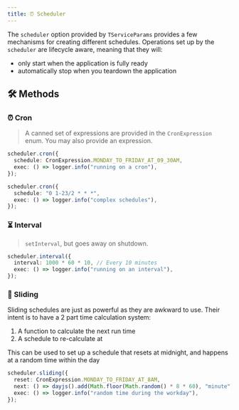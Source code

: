 ```yaml
---
title: ⏰ Scheduler
---
```


The `scheduler` option provided by `TServiceParams` provides a few mechanisms for creating different schedules.
Operations set up by the `scheduler` are lifecycle aware, meaning that they will:

- only start when the application is fully ready
- automatically stop when you teardown the application

## 🛠 Methods

### ⏰ Cron

> A canned set of expressions are provided in the `CronExpression` enum. You may also provide an expression.

```typescript
scheduler.cron({
  schedule: CronExpression.MONDAY_TO_FRIDAY_AT_09_30AM,
  exec: () => logger.info("running on a cron"),
});

scheduler.cron({
  schedule: "0 1-23/2 * * *",
  exec: () => logger.info("complex schedules"),
});
```

### ⏳ Interval

> `setInterval`, but goes away on shutdown.

```typescript
scheduler.interval({
  interval: 1000 * 60 * 10, // Every 10 minutes
  exec: () => logger.info("running on an interval"),
});
```

### 🕺 Sliding

Sliding schedules are just as powerful as they are awkward to use.
Their intent is to have a 2 part time calculation system:

1. A function to calculate the next run time
2. A schedule to re-calculate at

This can be used to set up a schedule that resets at midnight, and happens at a random time within the day

```typescript
scheduler.sliding({
  reset: CronExpression.MONDAY_TO_FRIDAY_AT_8AM,
  next: () => dayjs().add(Math.floor(Math.random() * 8 * 60), "minute"),
  exec: () => logger.info("random time during the workday"),
});
```
